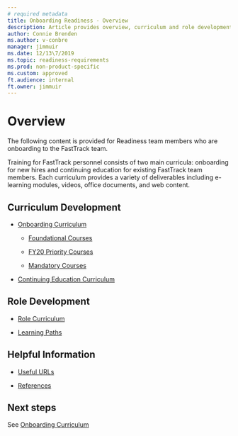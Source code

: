```yaml
---
# required metadata 
title: Onboarding Readiness - Overview
description: Article provides overview, curriculum and role development.
author: Connie Brenden
ms.author: v-conbre
manager: jimmuir
ms.date: 12/13\7/2019
ms.topic: readiness-requirements
ms.prod: non-product-specific
ms.custom: approved
ft.audience: internal
ft.owner: jimmuir
---
```


# Overview

The following content is provided for Readiness team members who are onboarding to the FastTrack team.

Training for FastTrack personnel consists of two main curricula: onboarding for new hires and continuing education for existing FastTrack team members. Each curriculum provides a variety of deliverables including e-learning modules, videos, office documents, and web content.

## Curriculum Development

- [Onboarding Curriculum](onboarding-curriculum.md)

    - [Foundational Courses](foundational-courses.md)

    - [FY20 Priority Courses](fy20-priority-courses.md)

    - [Mandatory Courses](mandatory-courses.md)

- [Continuing Education Curriculum](continuing-education-curriculum.md)

## Role Development

- [Role Curriculum](role-curriculum.md)

- [Learning Paths](learning-paths.md)

## Helpful Information

- [Useful URLs](../useful-urls/index.md)

- [References](references.md)

## Next steps

See [Onboarding Curriculum](onboarding-curriculum.md)
